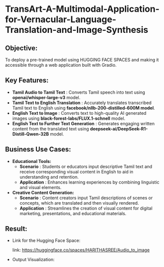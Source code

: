 # TransArt-A-Multimodal-Application-for-Vernacular-Language-Translation-and-Image-Synthesis
## Objective:
To deploy a pre-trained model using HUGGING FACE SPACES and making it accessible through a web application built with Gradio.
## Key Features:
- **Tamil Audio to Tamil Text** : Converts Tamil speech into text using **openai/whisper-large-v3** model.
- **Tamil Text to English Translation** : Accurately translates transcribed Tamil text to English using **facebook/nllb-200-distilled-600M model**.
- **English Text to Image** : Converts text to high-quality AI generated images using **black-forest-labs/FLUX.1-schnell** model.
- **English Text to Further Text Generation** : Generates engaging written content from the translated text using **deepseek-ai/DeepSeek-R1-Distill-Qwen-32B** model.
## Business Use Cases:
- **Educational Tools:**
    - **Scenario** : Students or educators input descriptive Tamil text and receive corresponding visual content in English to aid in understanding and retention.
    - **Application** : Enhances learning experiences by combining linguistic and visual elements.
- **Creative Content Generation:**
    - **Scenario** : Content creators input Tamil descriptions of scenes or concepts, which are translated and then visually rendered.
    - **Application** : Streamlines the creation of visual content for digital marketing, presentations, and educational materials.
## Result: 
- Link for the Hugging Face Space:

    link: https://huggingface.co/spaces/HARITHASREE/Audio_to_image

- Output Visualization:

  

